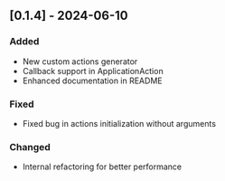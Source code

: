 ## [0.1.4] - 2024-06-10

### Added
- New custom actions generator
- Callback support in ApplicationAction
- Enhanced documentation in README

### Fixed
- Fixed bug in actions initialization without arguments

### Changed
- Internal refactoring for better performance